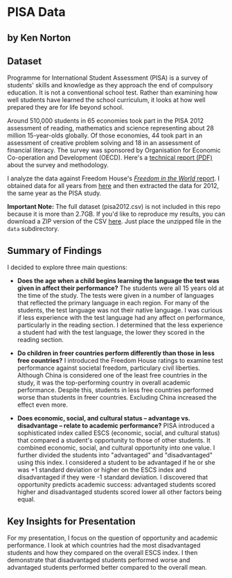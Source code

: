 # PISA Data
## by Ken Norton

## Dataset

Programme for International Student Assessment (PISA) is a survey of students' skills and knowledge as they approach the end of compulsory education. It is not a conventional school test. Rather than examining how well students have learned the school curriculum, it looks at how well prepared they are for life beyond school.

Around 510,000 students in 65 economies took part in the PISA 2012 assessment of reading, mathematics and science representing about 28 million 15-year-olds globally. Of those economies, 44 took part in an assessment of creative problem solving and 18 in an assessment of financial literacy. The survey was sponsored by Organisation for Economic Co-operation and Development (OECD). Here's a [technical report (PDF)](PISA-2012-technical-report-final.pdf) about the survey and methodology.

I analyze the data against Freedom House's [_Freedom in the World_ report](https://en.wikipedia.org/wiki/Freedom_in_the_World#cite_note-FITW-2012-11). I obtained data for all years from [here](https://freedomhouse.org/content/freedom-world-data-and-resources) and then extracted the data for 2012, the same year as the PISA study.

**Important Note:** The full dataset (pisa2012.csv) is not included in this repo because it is more than 2.7GB. If you'd like to reproduce my results, you can download a ZIP version of the CSV [here](https://www.google.com/url?q=https://s3.amazonaws.com/udacity-hosted-downloads/ud507/pisa2012.csv.zip&sa=D&ust=1558738943385000). Just place the unzipped file in the `data` subdirectory.


## Summary of Findings

I decided to explore three main questions:

* **Does the age when a child begins learning the language the test was given in affect their performance?** The students were all 15 years old at the time of the study. The tests were given in a number of languages that reflected the primary language in each region. For many of the students, the test language was not their native language. I was curious if less experience with the test language had any affect on performance, particularly in the reading section. I determined that the less experience a student had with the test language, the lower they scored in the reading section.

* **Do children in freer countries perform differently than those in less free countries?** I introduced the Freedom House ratings to examine test performance against societal freedom, particulary civil liberties. Although China is considered one of the least free countries in the study, it was the top-performing country in overall academic performance. Despite this, students in less free countries performed worse than students in freer countries. Excluding China increased the effect even more. 

* **Does economic, social, and cultural status – advantage vs. disadvantage – relate to academic performance?** PISA introduced a sophisticated index called ESCS (economic, social, and cultural status) that compared a student's opportunity to those of other students. It combined economic, social, and cultural opportunity into one value. I further divided the students into "advantaged" and "disadvantaged" using this index. I considered a student to be advantaged if he or she was +1 standard deviation or higher on the ESCS index and disadvantaged if they were -1 standard deviation. I discovered that opportunity predicts academic success: advantaged students scored higher and disadvantaged students scored lower all other factors being equal.

## Key Insights for Presentation

For my presentation, I focus on the question of opportunity and academic performance. I look at which countries had the most disadvantaged students and how they compared on the overall ESCS index. I then demonstrate that disadvantaged students performed worse and advantaged students performed better compared to the overall mean.
